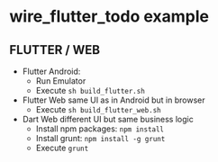 # wire_flutter_todo example

## FLUTTER / WEB
- Flutter Android:
    - Run Emulator
    - Execute `sh build_flutter.sh`
- Flutter Web same UI as in Android but in browser
    - Execute `sh build_flutter_web.sh`
- Dart Web different UI but same business logic
    - Install npm packages: `npm install`
    - Install grunt: `npm install -g grunt`
    - Execute `grunt`

